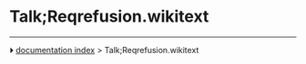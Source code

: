# Talk;Reqrefusion.wikitext




---
⏵ [documentation index](../README.md) > Talk;Reqrefusion.wikitext
